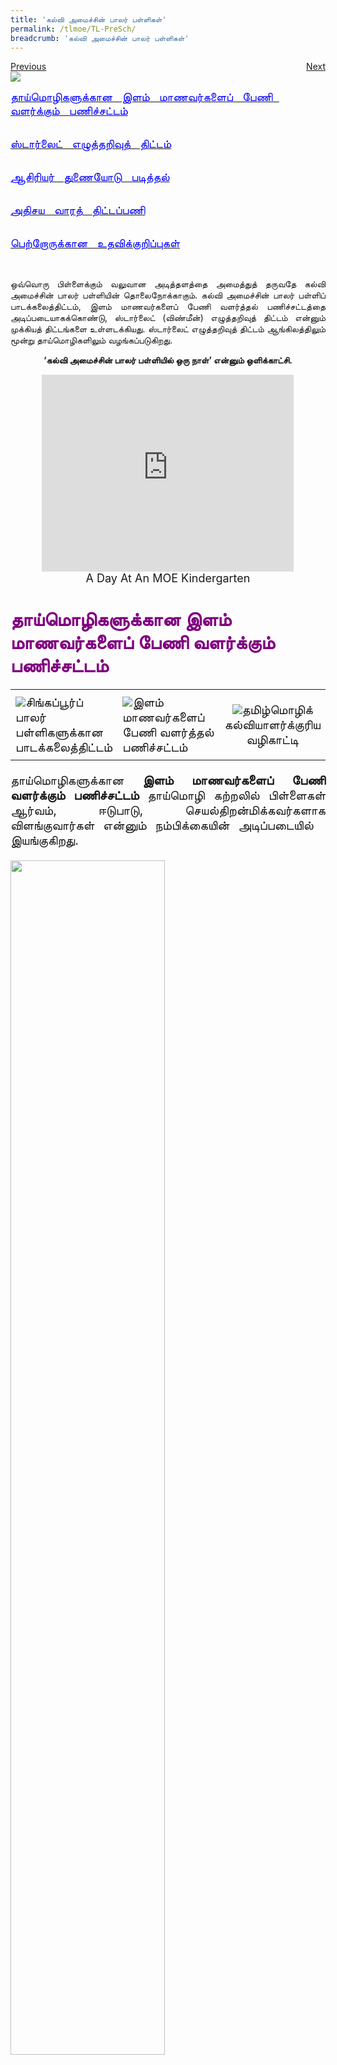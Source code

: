 ```yaml
---
title: 'கல்வி அமைச்சின் பாலர் பள்ளிகள்'
permalink: /tlmoe/TL-PreSch/
breadcrumb: 'கல்வி அமைச்சின் பாலர் பள்ளிகள்'
---
```

<html>
<body>
<style>
 table {
 
  border-collapse: collapse;
  width: 100%;
}

td{
  border: 1px solid #dddddd;
  text-align: left;
  padding: 8px;
  width:60%;
}
iframe{
border : 0;
width:80%;
}
.center{
margin-top:200px;
margin-bottom:10px;
}
  a.btn:hover, a.btn:active 
{background: lightgrey;
border-radius: 12px;}

.btn {
padding-top: 10px !important;
padding-right: 23px !important;
padding-bottom: 10px !important;
padding-left: 23px !important;
margin-left:25px;
}
</style>
<!-- Global site tag (gtag.js) - Google Ads: 726049306 -->
<script async src="https://www.googletagmanager.com/gtag/js?id=AW-726049306"></script>
<script>
  window.dataLayer = window.dataLayer || [];
  function gtag(){dataLayer.push(arguments);}
  gtag('js', new Date());

  gtag('config', 'AW-726049306');
</script>
<a href="/gallery/தமிழ்மொழிக்-காட்சிக்கூடம்-tamil-exhibitions-b/moe-curriculum/" class="btn" style="float:left;">Previous</a>
 <a href="/tlmoe/tl-prisch/" class="btn" style="float:right;">Next</a>
 <br/>
<img src="/images/TL-PreSch-Header.jpg">
<p>
<a href="#C1" style="font-size:18px"><span style="color:blue;text-align:justify;">தாய்மொழிகளுக்கான &nbsp; இளம் &nbsp; மாணவர்களைப் &nbsp; பேணி &nbsp; வளர்க்கும் &nbsp; பணிச்சட்டம்

 </span></a><br/>
<a href="#C2" style="font-size:18px"><span style="color:blue;text-align:justify;">ஸ்டார்லைட் &nbsp; எழுத்தறிவுத் &nbsp; திட்டம்

  </span></a><br/>
<a href="#C3" style="font-size:18px"><span style="color:blue;text-align:justify;">ஆசிரியர் &nbsp; துணையோடு &nbsp; படித்தல்

 </span></a><br/>
<a href="#C4" style="font-size:18px"><span style="color:blue;text-align:justify;"> அதிசய &nbsp; வாரத் &nbsp; திட்டப்பணி

 </span></a><br/>
<a href="#C5" style="font-size:18px"><span style="color:blue;text-align:justify;">பெற்றோருக்கான &nbsp; உதவிக்குறிப்புகள் 
 
 </span></a><br/> 
 <p style="text-align:justify;">ஒவ்வொரு பிள்ளைக்கும் வலுவான அடித்தளத்தை அமைத்துத் தருவதே கல்வி அமைச்சின் பாலர் பள்ளியின் தொலைநோக்காகும். கல்வி அமைச்சின் பாலர் பள்ளிப் பாடக்கலைத்திட்டம், இளம் மாணவர்களைப் பேணி வளர்த்தல் பணிச்சட்டத்தை அடிப்படையாகக்கொண்டு, ஸ்டார்லைட் (விண்மீன்) எழுத்தறிவுத் திட்டம் என்னும் முக்கியத் திட்டங்களை உள்ளடக்கியது. ஸ்டார்லைட் எழுத்தறிவுத் திட்டம் ஆங்கிலத்திலும் மூன்று தாய்மொழிகளிலும் வழங்கப்படுகிறது. 
</p>
 <p style="text-align:center;"><strong>‘கல்வி அமைச்சின் பாலர் பள்ளியில் ஒரு நாள்’ என்னும் ஒளிக்காட்சி. </strong>
</p>

<center>
<iframe width="560" height="315" src="https://www.youtube.com/embed/QXvV21a-TqE" frameborder="0" allow="accelerometer; autoplay; encrypted-media; gyroscope; picture-in-picture" allowfullscreen></iframe>
<br/><span style="font-size:18px;">A Day At An MOE Kindergarten
</span></center>
<br/>
 <h4 id="C1"><span style="font-size:30px;color:purple;">தாய்மொழிகளுக்கான இளம் மாணவர்களைப் பேணி வளர்க்கும் பணிச்சட்டம்</span></h4>
 
<center>
 <table style="width: 100%;">
<tr>
    <td style="text-align: left; padding: 8px;border:0;width: 33%;">
     <a href="https://www.nel.moe.edu.sg/resources/frameworks-and-guidelines " target="_blank"><img src="/tlmoe/tl-presch01.png"></a><span style="font-size:20px;">சிங்கப்பூர்ப் பாலர் பள்ளிகளுக்கான பாடக்கலைத்திட்டம்
</span></td>
    <td style="text-align: left;padding: 8px;border:0;width: 33%;">
     <a href="https://www.nel.moe.edu.sg/resources/frameworks-and-guidelines " target="_blank"><img src="/tlmoe/tl-presch02.png"></a><span style="font-size:20px;">இளம் மாணவர்களைப் பேணி வளர்த்தல் பணிச்சட்டம்
</span></td>
    <td  style="text-align: center;padding: 8px;border:0;width: 33%;">
     <a href="https://www.nel.moe.edu.sg/resources/frameworks-and-guidelines " target="_blank"><img src="/tlmoe/tl-presch03.png"></a><span style="font-size:20px;">தமிழ்மொழிக் கல்வியாளர்க்குரிய வழிகாட்டி 
</span></td>
    </tr>
 </table></center>
<p style="font-size:20px;text-align:justify;">தாய்மொழிகளுக்கான <strong>இளம் மாணவர்களைப் பேணி வளர்க்கும் பணிச்சட்டம்  </strong>தாய்மொழி கற்றலில் பிள்ளைகள் ஆர்வம், ஈடுபாடு, செயல்திறன்மிக்கவர்களாக விளங்குவார்கள் என்னும் நம்பிக்கையின் அடிப்படையில் &nbsp; இயங்குகிறது.
 </p>
<img src="/tlmoe/TL-PreSch-rightImg1.png" style="width:70%">
<br/>
<p style="font-size:20px;text-align:justify;">இளம் மாணவர்களைப் பேணி வளர்க்கும் பணிச்சட்டத்தின் அடிப்படையில் அமைந்த கற்றல் குறிக்கோள்கள்.
</p>
<table style="width: 100%;">
<tr>
    <td style="text-align: left; padding: 8px;border:0;">
    <ul>
    <li style="font-size:20px;text-align:left;">தாய்மொழி &nbsp; கற்றலில் ஆர்வங்கொள்ளுதல்</li>
      <li style="font-size:20px;text-align:left;">அடிப்படை &nbsp; மொழித்திறன்களை வளர்த்தல்
</li>
        <li style="font-size:20px;">நம் பல்லினப் பண்பாட்டைத் தெரிந்துகொள்ளுதல்
</li>
    </ul>
    </td>
    <td style="text-align: left;padding: 8px;border:0;">
    <img src="/images/TL_Preschool_Image01.jpg"></td>
    
    </tr>
</table>
 <br/>
<p style="font-size:20px;text-align:justify;">தாய்மொழிகளுக்கான இளம் மாணவர்களைப் பேணி வளர்த்தல் பணிச்சட்டத்தின் அடிப்படையில் அமைந்த ஸ்டார்லைட் எழுத்தறிவுத் திட்டத்தின் நோக்கங்கள்:</p>

<table style="width: 100%;">
<tr>
    <td style="text-align: left; padding-left:8px; padding-right: 12px;border:0;">
    <ul>
    <li style="font-size:20px;text-align:left;">இருமொழிக் &nbsp; கல்வியை &nbsp; இளம் &nbsp; பருவத்திலேயே &nbsp; பேணி &nbsp; வளர்த்தல் 
 </li>
      <li style="font-size:20px;text-align:left;"> பிள்ளைகள் &nbsp; ஆங்கிலத்தையும் &nbsp; தமது &nbsp; தாய்மொழியையும் &nbsp; மகிழ்ச்சியுடன் &nbsp; கற்பதற்கும் &nbsp; தன்னம்பிக்கையுடன் &nbsp; கருத்துப்பரிமாற்றத்தில் &nbsp; ஈடுபடுவதற்கும் வாய்ப்பளித்தல்</li>
        <li style="font-size:20px;text-align:left;"> பிள்ளைகள் &nbsp; தம் &nbsp; மரபையும் &nbsp; பழக்க &nbsp; வழக்கங்களையும் &nbsp; அறிந்துகொள்ள &nbsp; வாய்ப்பளித்தல்</li>
        <li style="font-size:20px;text-align:left;">பிள்ளைகள் &nbsp; கேட்டல், &nbsp; பேசுதல், &nbsp; திறன்களில் &nbsp; தகுந்த &nbsp; தேர்ச்சியையும் &nbsp; படித்தல், &nbsp; எழுதுதல் &nbsp; திறன்களில் &nbsp; ஆயத்த &nbsp; நிலையையும் &nbsp; பெறுவதற்கு &nbsp; வழிவகுத்தல் </li>
        <li style="font-size:20px;text-align:left;">பிள்ளைகளின் &nbsp; எதிர்கால &nbsp; மொழி &nbsp; கற்றலுக்கு &nbsp; வலுவான &nbsp; அடித்தளத்தை &nbsp; அமைத்துத் &nbsp; தர &nbsp; உதவுதல்</li>
    </ul>
    </td>
    <td style="text-align: left;padding: 8px;border:0;">
    <img src="/images/TL_Preschool_Image02.jpg"><br/>
    <img src="/images/TL_Preschool_Image03.jpg">
 </td>
</tr>
</table>
 <h4><span style="font-size:30px;color:purple;">கல்வி அமைச்சின் பாலர் பள்ளியின் முக்கியத் திட்டங்கள் </span></h4>
<p style="text-align:justify;"><a href="https://www.moe.gov.sg/preschool/moe-kindergarten/curriculum/hi-light" target="_blank;">ஹை-லைட் திட்டம்</a></p>
<p  style="text-align:justify;"><a href="https://www.moe.gov.sg/preschool/moe-kindergarten/curriculum/starlight" target="_blank;">ஸ்டார்லைட் எழுத்தறிவுத் திட்டம்  </a></p>
 <p  style="text-align:justify; font-weight:bold;">ஸ்டார்லைட் எழுத்தறிவுத் திட்டம் இந்த நான்கு கருப்பொருள்களை மையமாகக்கொண்டு அமைந்துள்ளது
</p>
 <h4 id="C2" style="font-size:30px;color:purple;">ஸ்டார்லைட் எழுத்தறிவுத் திட்டம்
</h4>
 <p style="font-size:20px; color:black; font-weight:bold;">கருப்பொருள்கள்</p>
<img src="/images/TL-Preschool_Poster1.jpg">
 <p style="font-size:20px;text-align:justify; font-weight:bold;">மொழி கற்றல் மகிழ்ச்சிமிக்கதாக அமையப் பயன்படும் வளங்கள்:</p>
 <img src="/images/TL-Preschool_Poster2.jpg">
<h4 id="C3" style="font-size:30px;color:purple;">ஆசிரியர் துணையோடு வாசித்தல்
</h4>
<table>
       <tr>
         <td><p style="text-align:left;">ஆசிரியர் &nbsp; துணையோடு &nbsp; வாசித்தல் &nbsp; என்னும் &nbsp; அணுகுமுறை &nbsp; பெரிய &nbsp; புத்தகங்களின்வழிப் &nbsp; பிள்ளைகளுக்கு &nbsp; மகிழ்ச்சிமிக்க &nbsp; கற்றல் &nbsp; அனுபவத்தை &nbsp; ஏற்படுத்தித் &nbsp; தருகிறது. &nbsp; இது &nbsp; பிள்ளைகளின் &nbsp; ஈடுபாட்டை &nbsp; அதிகரிப்பதோடு &nbsp; கேட்டல், &nbsp; பேசுதல், &nbsp; படித்தல் &nbsp; ஆகிய &nbsp; மொழித்திறன்களை &nbsp; வளர்த்துக்கொள்ளவும் &nbsp; துணைபுரிகிறது. </p><br/><br/>
          
</td>
 <td><img src="/images/TL-PreSch-right5.jpg">
</td>
         </tr>
 </table>
 <br/>
 <img src="/tlmoe/TL-PreSch-rightImg2.png">
 <br/>
 <p style="font-size:20px;text-align:justify"><strong>‘ஆசிரியர் துணையோடு வாசித்தல் அணுகுமுறை’ என்னும் ஒளிக்காட்சி</strong>
</p>
  <center>
  <iframe width="560" height="315" src="https://www.youtube.com/embed/RfP2dGBTlQc" frameborder="0" allow="accelerometer; autoplay; encrypted-media; gyroscope; picture-in-picture" allowfullscreen></iframe>
  <br/><span style="font-size:18px;">Shared Book Approach
</span></center>
<br/>
 <a href="https://www.nel.moe.edu.sg/qql/slot/u143/Resources/BigBooks/Tamil/NEL-Big-Book-Tamil-Teaching-Steps.pdf" target="_blank">ஆசிரியரின் துணையுடன் படித்தல் அணுகுமுறையைப்பற்றிக் கூடுதல் விவரங்கள் பெற இந்த இணைப்பைச் சொடுக்கவும்.</a> 
<h4 id="C4"><span style="font-size:30px;color:purple;">அதிசய வாரத் திட்டப்பணி (WoW Project)
 </span>
</h4>
<img src="/tlmoe/TL-Presch_Poster01.jpg">
<br/>
 <p style="font-size:20px;text-align:justify">இந்த <a href="https://www.nel.moe.edu.sg/resources/49800/49802" target="_blank">இணைப்பின்வழி</a> அதிசய வாரத் திட்டப்பணிகளைப்பற்றித் தெரிந்துகொள்ளுங்கள் 
</p>
 <h4 id="C5"><span style="font-size:30px;color:purple;">வீட்டில் தாய்மொழிப் புழக்கத்தை ஊக்குவிக்கப் பிள்ளைகளுடன் பெற்றோர் வீட்டிலிருந்து செய்யும் நடவடிக்கைகள்
</span></h4>
<p  style="font-size:20px;text-align:justify">பெற்றோர்களே, பின்வரும் நடவடிக்கைகளின்வழி வீட்டில் உங்கள் பிள்ளையின் கற்றலுக்கும் வளர்ச்சிக்கும் நீங்கள் ஆதரவு அளிக்கலாம். இந்த நடவடிக்கைகள் கருத்துப்பரிமாற்றத்தையும் குடும்பப் பிணைப்பையும் ஊக்குவிக்கின்றன.
</p>
<div class="atab">
      <input id="tab-1" type="checkbox" name="tab">
   <label for="tab-1" style="font-size:22px" class="lbTM">‘என்னிடமுள்ள வண்ண உடைகள்!’ நடவடிக்கை
</label>
<div class="tab-content">
<img src="/tlmoe/TL-Presch_Activity1.jpg">
  </div></div>
  <div class="atab">
      <input id="tab-2" type="checkbox" name="tab">
   <label for="tab-2" style="font-size:22px" class="lbTM">‘கதை கேளு, கதை கேளு!’ நடவடிக்கை
</label>
     <div class="tab-content">
<img src="/tlmoe/TL-Presch_Activity2.jpg">
</div></div>
<div class="atab">
      <input id="tab-3" type="checkbox" name="tab">
   <label for="tab-3" style="font-size:22px" class="lbTM">‘இது எங்கிருக்கிறது?’ நடவடிக்கை
</label>
     <div class="tab-content">
<img src="/tlmoe/TL-Presch_Activity3.jpg">
</div></div>
<div class="atab">
      <input id="tab-4" type="checkbox" name="tab">
   <label for="tab-4" style="font-size:22px" class="lbTM">‘என் குடும்பத்தினர்’ நடவடிக்கை
</label>
     <div class="tab-content">
<img src="/tlmoe/TL-Presch_Activity4.jpg">
</div></div>
<div class="btntop"><a href="#top" style="text-decoration:none;"><span style="color:white"><b>Top</b></span></a></div>
